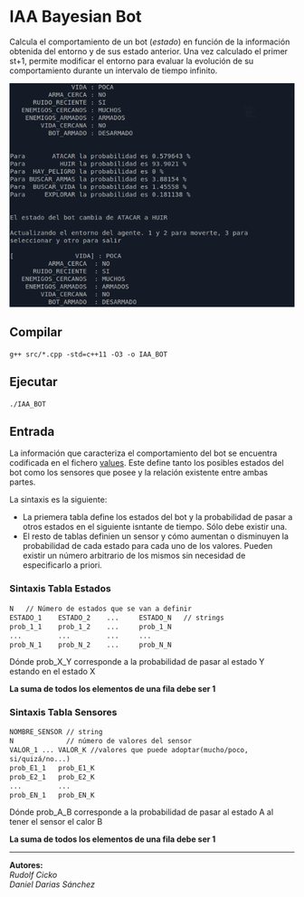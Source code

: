 # IAA Bayesian Bot
Calcula el comportamiento de un bot (_estado_) en función de la información obtenida del entorno y de sus estado anterior. Una vez calculado el primer st+1, permite modificar el entorno para evaluar la evolución de su comportamiento durante un intervalo de tiempo infinito. 

![salida del programa](./pics/pic1.png)

## Compilar 
    g++ src/*.cpp -std=c++11 -O3 -o IAA_BOT

## Ejecutar 
    ./IAA_BOT

## Entrada
La información que caracteriza el comportamiento del bot se encuentra codificada en el fichero [values](https://github.com/alu0100824780/IAA_BayesianGame/blob/master/values). Este define tanto los posibles estados del bot como los sensores que posee y la relación existente entre ambas partes.

La sintaxis es la siguiente:

- La priemera tabla define los estados del bot y la probabilidad de pasar a otros estados en el siguiente isntante de tiempo. Sólo debe existir una.
- El resto de tablas definien un sensor y cómo aumentan o disminuyen la probabilidad de cada estado para cada uno de los valores. Pueden existir un número arbitrario de los mismos sin necesidad de especificarlo a priori.

### Sintaxis Tabla Estados
    N   // Número de estados que se van a definir
    ESTADO_1    ESTADO_2    ...     ESTADO_N   // strings 
    prob_1_1    prob_1_2    ...     prob_1_N    
    ...         ...         ...     ...
    prob_N_1    prob_N_2    ...     prob_N_N

Dónde prob_X_Y corresponde a la probabilidad de pasar al estado Y estando en el estado X

**La suma de todos los elementos de una fila debe ser 1**

### Sintaxis Tabla Sensores
    NOMBRE_SENSOR // string
    N             // número de valores del sensor 
    VALOR_1 ... VALOR_K //valores que puede adoptar(mucho/poco, si/quizá/no...)
    prob_E1_1   prob_E1_K
    prob_E2_1   prob_E2_K
    ...         ...
    prob_EN_1   prob_EN_K

Dónde prob_A_B corresponde a la probabilidad de pasar al estado A al tener el sensor el calor B

**La suma de todos los elementos de una fila debe ser 1**

---

**Autores:**  
*Rudolf Cicko*  
*Daniel Darias Sánchez*